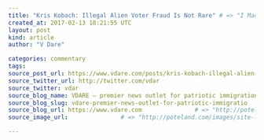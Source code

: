 ```yaml
---
title: "Kris Kobach: Illegal Alien Voter Fraud Is Not Rare" # => "I Made a Pretty Gem - Planet.rb"
created_at: 2017-02-13 18:21:55 UTC
layout: post
kind: article
author: "V Dare"

categories: commentary
tags: 
source_post_url: https://www.vdare.com/posts/kris-kobach-illegal-alien-voter-fraud-is-not-rare    # => "http://poteland.com/blog/i-made-a-pretty-gem-planet-dot-rb/"
source_twitter_url: http://twitter.com/vdar
source_twitter: vdar
source_blog_name: VDARE – premier news outlet for patriotic immigration reform
source_blog_slug: vdare-premier-news-outlet-for-patriotic-immigratio              # => "this-is-where-i-tell-you-stuff"
source_blog_url: https://www.vdare.com               # => "http://poteland.com/articles"
source_image_url:               # => "http://poteland.com/images/site-logo.png"

---
```



<!--
   &lt;div class=&quot;pf-content&quot;&gt;&lt;p&gt;According to the mainstream media, the &lt;a href=&quot;http://www.limitstogrowth.org/articles/2017/02/11/texas-mexican-woman-is-sentenced-to-8-years-for-voter-fraud/&quot;&gt;conviction of an illegal alien Mexican for multiple instances of unlawful voting&lt;/a&gt; was a one-off case — no reason for the citizens to worry their little heads about widespread foreigner voting. The &lt;i&gt;no problema&lt;/i&gt; characterization was favored by the Obama administration of course because of its open-borders policies.&lt;/p&gt;
&lt;p&gt;On the contrary, there is a real problem, according to Kansas Secretary of State Kris Kobach, who has investigated the crime locally. He discussed the results of his inquiries into voter fraud in Kansas on Monday with Fox News. The shockeroo headline: &lt;span style=&quot;color: #ff0000;&quot;&gt;&lt;u&gt;18,000 illegal aliens registered to vote (or attempted to register) in Kansas&lt;/u&gt;&lt;/span&gt;, &lt;a href=&quot;http://www.census.gov/quickfacts/table/PST045216/20&quot;&gt;population 2.9 million&lt;/a&gt;.&lt;/p&gt;
&lt;p&gt;Also, President Trump is engaged on this issue and how to fix it.&lt;/p&gt;
&lt;p&gt;&lt;/p&gt;
&lt;blockquote&gt;&lt;p&gt;BRIAN KILMEADE: You got a Mexican citizen living in Texas sent to prison for voting at least five times here in America. So why are so many in the media working to cover up these stores? Kansas Secretary of State Kris Kobach joins us right now live. Kris, you saw a lot of the dust-up over the weekend between the administration and various talk show hosts. They don’t believe there’s anything to it, there’s no proof that this happens.&lt;/p&gt;
&lt;p&gt;KRIS KOBACH: There’s tons of proof that it happens. In Kansas we’re fighting the ACLU in a number of lawsuits so we have actually been presenting cases like this to a federal court and you mentioned the one case in Texas — we’ve got 115 cases of known non-citizens who either got on our voter rolls in Kansas or who attempted to get on our voter rolls, and that’s just the tip of the iceberg because you can’t discover most of the cases. &lt;span style=&quot;color: #ff0000;&quot;&gt;&lt;u&gt;We had a statistical analysis done of our entire voter rolls and it looks like we have as many as 18,000 cases of aliens on our voter rolls or people who attempted to get on the voter rolls and are not citizens.&lt;/u&gt;&lt;/span&gt;&lt;/p&gt;&lt;div id=&quot;57966237cc52c74a5e1363c4&quot; class=&quot;vdb_player vdb_57966237cc52c74a5e1363c456bcd17ce4b018167fea5539&quot;&gt;    &lt;/div&gt;
&lt;p&gt;And we’re just a small state. Brian, population-wise so if you take those numbers, you extrapolate to a state like Texas or California, you’re probably talking about hundreds of thousands of non-citizens on the voter rolls, and you’re absolutely right — the media on the left wants to just ignore it and say oh there’s no proof. No, we’re presenting proof in federal court, but they don’t want to put any attention on it.&lt;span id=&quot;more-14741&quot;&gt;&lt;/span&gt;&lt;/p&gt;
&lt;p&gt;KILMEADE: How do we end up on opposite sides of this issues? Republicans and Democrats should be on the same page on this issue.&lt;/p&gt;
&lt;p&gt;KOBACH: You would think so. I don’t know why the Democrats don’t want to acknowledge this problem — perhaps it’s because they think they benefit from the problem — I don’t know. Who knows? The point is, it’s a proven reality, and in the one way we can solve it is by having proof of citizenship so when a person registers to vote, at the time of the registration they provide proof of citizenship. We do that in Kansas; there are three other states that do it: Arizona, Alabama and Georgia. But we should be doing this in all 50 states and there’s no good reason not to.&lt;/p&gt;
&lt;p&gt;KILMEADE: Kris, have you been asked by the vice president to help him with his special counsel to look into this?&lt;/p&gt;
&lt;p&gt;KOBACH: I haven’t spoken with the vice president, but I’ve actually spoken with the president himself about this problem and we’ve talked about various ways you can go after this problem — you can find those people who are criminally voting illegally — and by the way many of the people in Kansas also have been voting on multiple elections we have found. So, yes there is a way to go after it and I think the federal government will do it.&lt;/p&gt;&lt;/blockquote&gt;
&lt;/div&gt;           # => "I’ve been hurting to write this ever since we had the idea of creating a Planet for Cubox..." (Continued)
   vdare-premier-news-outlet-for-patriotic-immigratio              # => "this-is-where-i-tell-you-stuff"
   https://www.vdare.com               # => "http://poteland.com/articles"
                 # => "http://poteland.com/images/site-logo.png"
<div class="pf-content"><p>According to the mainstream media, the <a href="http://www.limitstogrowth.org/articles/2017/02/11/texas-mexican-woman-is-sentenced-to-8-years-for-voter-fraud/">conviction of an illegal alien Mexican for multiple instances of unlawful voting</a> was a one-off case — no reason for the citizens to worry their little heads about widespread foreigner voting. The <i>no problema</i> characterization was favored by the Obama administration of course because of its open-borders policies.</p>
<p>On the contrary, there is a real problem, according to Kansas Secretary of State Kris Kobach, who has investigated the crime locally. He discussed the results of his inquiries into voter fraud in Kansas on Monday with Fox News. The shockeroo headline: <span style="color: #ff0000;"><u>18,000 illegal aliens registered to vote (or attempted to register) in Kansas</u></span>, <a href="http://www.census.gov/quickfacts/table/PST045216/20">population 2.9 million</a>.</p>
<p>Also, President Trump is engaged on this issue and how to fix it.</p>
<p></p>
<blockquote><p>BRIAN KILMEADE: You got a Mexican citizen living in Texas sent to prison for voting at least five times here in America. So why are so many in the media working to cover up these stores? Kansas Secretary of State Kris Kobach joins us right now live. Kris, you saw a lot of the dust-up over the weekend between the administration and various talk show hosts. They don’t believe there’s anything to it, there’s no proof that this happens.</p>
<p>KRIS KOBACH: There’s tons of proof that it happens. In Kansas we’re fighting the ACLU in a number of lawsuits so we have actually been presenting cases like this to a federal court and you mentioned the one case in Texas — we’ve got 115 cases of known non-citizens who either got on our voter rolls in Kansas or who attempted to get on our voter rolls, and that’s just the tip of the iceberg because you can’t discover most of the cases. <span style="color: #ff0000;"><u>We had a statistical analysis done of our entire voter rolls and it looks like we have as many as 18,000 cases of aliens on our voter rolls or people who attempted to get on the voter rolls and are not citizens.</u></span></p><div id="57966237cc52c74a5e1363c4" class="vdb_player vdb_57966237cc52c74a5e1363c456bcd17ce4b018167fea5539">    </div>
<p>And we’re just a small state. Brian, population-wise so if you take those numbers, you extrapolate to a state like Texas or California, you’re probably talking about hundreds of thousands of non-citizens on the voter rolls, and you’re absolutely right — the media on the left wants to just ignore it and say oh there’s no proof. No, we’re presenting proof in federal court, but they don’t want to put any attention on it.<span id="more-14741"></span></p>
<p>KILMEADE: How do we end up on opposite sides of this issues? Republicans and Democrats should be on the same page on this issue.</p>
<p>KOBACH: You would think so. I don’t know why the Democrats don’t want to acknowledge this problem — perhaps it’s because they think they benefit from the problem — I don’t know. Who knows? The point is, it’s a proven reality, and in the one way we can solve it is by having proof of citizenship so when a person registers to vote, at the time of the registration they provide proof of citizenship. We do that in Kansas; there are three other states that do it: Arizona, Alabama and Georgia. But we should be doing this in all 50 states and there’s no good reason not to.</p>
<p>KILMEADE: Kris, have you been asked by the vice president to help him with his special counsel to look into this?</p>
<p>KOBACH: I haven’t spoken with the vice president, but I’ve actually spoken with the president himself about this problem and we’ve talked about various ways you can go after this problem — you can find those people who are criminally voting illegally — and by the way many of the people in Kansas also have been voting on multiple elections we have found. So, yes there is a way to go after it and I think the federal government will do it.</p></blockquote>
</div><div class="">
    <i>Source: <a href="https://www.vdare.com">VDARE – premier news outlet for patriotic immigration reform</a></i>
</div>
